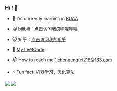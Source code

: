 ###  Hi ! 👋
- 🌱 I’m currently learning in [BUAA](https://www.buaa.edu.cn/)

- 😺 bilibili：[点击访问我的哔哩哔哩](https://space.bilibili.com/404125790#/)

- 😺 知乎：[点击访问我的知乎](https://www.zhihu.com/people/chen-peng-fei-43-94)

- 🌱  [My LeetCode](https://www.buaa.edu.cn/)

- 📫 How to reach me：chenpengfei218@163.com

- ⚡ Fun fact: 机器学习、优化算法

<img align="left" src="https://github-readme-stats.vercel.app/api?username=PF-Chen&include_all_commits=true&count_private-true&custom_title=PF-Chen'%20GitHub%20Stats&line_height=30&show_icons=true&hide_border=true&bg_color=192133&title_color=efb752&icon_color=efb752&text_color=70bed9">

<img align="left" src="https://github-readme-stats.vercel.app/api/top-langs/?username=ckend&layout=compact">
<!--
**PF-Chen/PF-Chen** is a ✨ _special_ ✨ repository because its `README.md` (this file) appears on your GitHub profile.

Here are some ideas to get you started:

- 🔭 I’m currently working on ...
- 🌱 I’m currently learning ...
- 👯 I’m looking to collaborate on ...
- 🤔 I’m looking for help with ...
- 💬 Ask me about ...
- 📫 How to reach me: ...
- 😄 Pronouns: ...
- ⚡ Fun fact: ...
-->
